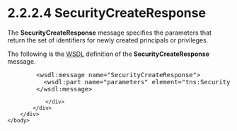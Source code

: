 <html dir="LTR" xmlns:mshelp="http://msdn.microsoft.com/mshelp" xmlns:ddue="http://ddue.schemas.microsoft.com/authoring/2003/5" xmlns:xlink="http://www.w3.org/1999/xlink" xmlns:tool="http://www.microsoft.com/tooltip">
    <head>
        <meta http-equiv="Content-Type" content="text/html; CHARSET=utf-8"></meta>
        <meta name="save" content="history"></meta>
        <title>2.2.2.4 SecurityCreateResponse</title>
        <xml>
            <mshelp:toctitle title="2.2.2.4 SecurityCreateResponse"></mshelp:toctitle>
            <mshelp:rltitle title="[MS-SSMDSWS-15]: SecurityCreateResponse"></mshelp:rltitle>
            <mshelp:keyword index="A" term="e8497e18-d5e8-465e-8176-5ad8315f054e"></mshelp:keyword>
            <mshelp:attr name="DCSext.ContentType" value="open specification"></mshelp:attr>
            <mshelp:attr name="AssetID" value="e8497e18-d5e8-465e-8176-5ad8315f054e"></mshelp:attr>
            <mshelp:attr name="TopicType" value="kbRef"></mshelp:attr>
            <mshelp:attr name="DCSext.Title" value="[MS-SSMDSWS-15]: SecurityCreateResponse" />
        </xml>
    </head>
    <body>
        <div id="header">
            <h1 class="heading">2.2.2.4 SecurityCreateResponse</h1>
        </div>
        <div id="mainSection">
            <div id="mainBody">
                <div id="allHistory" class="saveHistory"></div>
                <div id="sectionSection0" class="section" name="collapseableSection">
                    

<p>The <b>SecurityCreateResponse</b> message specifies the
parameters that return the set of identifiers for newly created principals or
privileges.</p>

<p>The following is the <a href="ad350219-f30b-4bac-99e5-6477986f9a7a.htm#gt_5a824664-0858-4b09-b852-83baf4584efa">WSDL</a> definition of the <b>SecurityCreateResponse</b>
message.</p>

<dl>
<dd>
<div><pre>   &lt;wsdl:message name=&quot;SecurityCreateResponse&quot;&gt;
     &lt;wsdl:part name=&quot;parameters&quot; element=&quot;tns:SecurityCreateResponse&quot;/&gt;
   &lt;/wsdl:message&gt;
</pre></div>
</dd></dl>


                </div>
            </div>
        </div>
    </body>
</html>